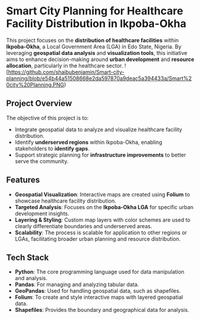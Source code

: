 # Smart City Planning for Healthcare Facility Distribution in Ikpoba-Okha

This project focuses on the **distribution of healthcare facilities** within **Ikpoba-Okha**, a Local Government Area (LGA) in Edo State, Nigeria. By leveraging **geospatial data analysis** and **visualization tools**, this initiative aims to enhance decision-making around **urban development** and **resource allocation**, particularly in the healthcare sector.
![https://github.com/shaibubenjamin/Smart-city-planning/blob/e54b44a51508668e2da597870a9deac5a394433a/Smart%20city%20Planning.PNG) 

## Project Overview

The objective of this project is to:
- Integrate geospatial data to analyze and visualize healthcare facility distribution.
- Identify **underserved regions** within Ikpoba-Okha, enabling stakeholders to **identify gaps**.
- Support strategic planning for **infrastructure improvements** to better serve the community.

## Features

- **Geospatial Visualization**: Interactive maps are created using **Folium** to showcase healthcare facility distribution.
- **Targeted Analysis**: Focuses on the **Ikpoba-Okha LGA** for specific urban development insights.
- **Layering & Styling**: Custom map layers with color schemes are used to clearly differentiate boundaries and underserved areas.
- **Scalability**: The process is scalable for application to other regions or LGAs, facilitating broader urban planning and resource distribution.

## Tech Stack

- **Python**: The core programming language used for data manipulation and analysis.
- **Pandas**: For managing and analyzing tabular data.
- **GeoPandas**: Used for handling geospatial data, such as shapefiles.
- **Folium**: To create and style interactive maps with layered geospatial data.
- **Shapefiles**: Provides the boundary and geographical data for analysis.
